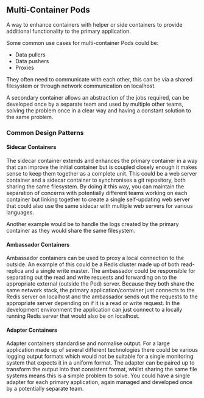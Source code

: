 ## Multi-Container Pods

A way to enhance containers with helper or side containers to provide additional functionality to the primary application.

Some common use cases for multi-container Pods could be:

- Data pullers
- Data pushers
- Proxies

They often need to communicate with each other, this can be via a shared filesystem or through network communication on localhost.

A secondary container allows an abstraction of the jobs required, can be developed once by a separate team and used by multiple other teams, solving the problem once in a clear way and having a constant solution to the same problem.

### Common Design Patterns

#### Sidecar Containers

The sidecar container extends and enhances the primary container in a way that can improve the initial container but is coupled closely enough it makes sense to keep them together as a complete unit. This could be a web server container and a sidecar container to synchronises a git repository, both sharing the same filesystem. By doing it this way, you can maintain the separation of concerns with potentially different teams working on each container but linking together to create a single self-updating web server that could also use the same sidecar with multiple web servers for various languages.

Another example would be to handle the logs created by the primary container as they would share the same filesystem.

#### Ambassador Containers

Ambassador containers can be used to proxy a local connection to the outside. An example of this could be a Redis cluster made up of both read-replica and a single write master. The ambassador could be responsible for separating out the read and write requests and forwarding on to the appropriate external (outside the Pod) server. Because they both share the same network stack, the primary application/container just connects to the Redis server on localhost and the ambassador sends out the requests to the appropriate server depending on if it is a read or write request. In the development environment the application can just connect to a locally running Redis server that would also be on localhost.

#### Adapter Containers

Adapter containers standardise and normalise output. For a large application made up of several different technologies there could be various logging output formats which would not be suitable for a single monitoring system that expects it in a uniform format. The adapter can be paired up to transform the output into that consistent format, whilst sharing the same file systems means this is a simple problem to solve. You could have a single adapter for each primary application, again managed and developed once by a potentially separate team.
